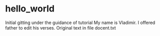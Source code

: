 # hello_world
Initial gitting under the guidance of tutorial
My name is Vladimir. 
I offered father to edit his verses. Original text in file docent.txt
